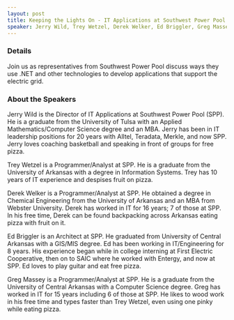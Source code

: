 ```yaml
---
layout: post
title: Keeping the Lights On - IT Applications at Southwest Power Pool
speaker: Jerry Wild, Trey Wetzel, Derek Welker, Ed Briggler, Greg Massey
---
```


### Details

Join us as representatives from Southwest Power Pool discuss ways they use .NET and other technologies to develop applications that support the electric grid.

### About the Speakers

Jerry Wild is the Director of IT Applications at Southwest Power Pool (SPP). He is a graduate from the University of Tulsa with an Applied Mathematics/Computer Science degree and an MBA. Jerry has been in IT leadership positions for 20 years with Alltel, Teradata, Merkle, and now SPP. Jerry loves coaching basketball and speaking in front of groups for free pizza.

Trey Wetzel is a Programmer/Analyst at SPP. He is a graduate from the University of Arkansas with a degree in Information Systems. Trey has 10 years of IT experience and despises fruit on pizza.

Derek Welker is a Programmer/Analyst at SPP. He obtained a degree in Chemical Engineering from the University of Arkansas and an MBA from Webster University. Derek has worked in IT for 16 years; 7 of those at SPP. In his free time, Derek can be found backpacking across Arkansas eating pizza with fruit on it.

Ed Briggler is an Architect at SPP. He graduated from University of Central Arkansas with a GIS/MIS degree. Ed has been working in IT/Engineering for 8 years. His experience began while in college interning at First Electric Cooperative, then on to SAIC where he worked with Entergy, and now at SPP. Ed loves to play guitar and eat free pizza.

Greg Massey is a Programmer/Analyst at SPP. He is a graduate from the University of Central Arkansas with a Computer Science degree. Greg has worked in IT for 15 years including 6 of those at SPP. He likes to wood work in his free time and types faster than Trey Wetzel, even using one pinky while eating pizza.
